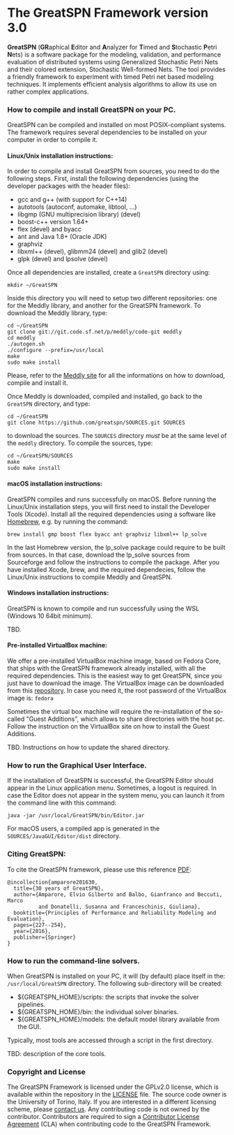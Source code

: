 
# The GreatSPN Framework version 3.0

**GreatSPN** (**GR**aphical **E**ditor and **A**nalyzer for **T**imed and **S**tochastic **P**etri **N**ets) 
is a software package for the modeling, validation, and performance evaluation of distributed systems 
using Generalized Stochastic Petri Nets and their colored extension, Stochastic Well-formed Nets. 
The tool provides a friendly framework to experiment with timed Petri net based modeling techniques. 
It implements efficient analysis algorithms to allow its use on rather complex applications.



### How to compile and install GreatSPN on your PC.

GreatSPN can be compiled and installed on most POSIX-compliant systems.
The framework requires several dependencies to be installed on your computer
in order to compile it. 

#### Linux/Unix installation instructions:

In order to compile and install GreatSPN from sources, you need to do the following steps.
First, install the following dependencies (using the developer packages with the header files):
 * gcc and g++ (with support for C++14)
 * autotools (autoconf, automake, libtool, ...)
 * libgmp (GNU multiprecision library) (devel)
 * boost-c++ version 1.64+
 * flex (devel) and byacc
 * ant and Java 1.8+ (Oracle JDK)
 * graphviz
 * libxml++ (devel), glibmm24 (devel) and glib2 (devel)
 * glpk (devel) and lpsolve (devel)

Once all dependencies are installed, create a `GreatSPN` directory using:
```
mkdir ~/GreatSPN
```
Inside this directory you will need to setup two different repositories: 
one for the Meddly library, and another for the GreatSPN framework.
To download the Meddly library, type:
```
cd ~/GreatSPN
git clone git://git.code.sf.net/p/meddly/code-git meddly
cd meddly
./autogen.sh
./configure --prefix=/usr/local
make
sudo make install
```
Please, refer to the [Meddly site](https://meddly.sourceforge.io) for all the
informations on how to download, compile and install it.

Once Meddly is downloaded, compiled and installed, go back to the `GreatSPN`
directory, and type:
```
cd ~/GreatSPN
git clone https://github.com/greatspn/SOURCES.git SOURCES
```
to download the sources. The `SOURCES` directory *must* be at the same level of the `meddly` directory.
To compile the sources, type:
```
cd ~/GreatSPN/SOURCES
make
sudo make install
```


#### macOS installation instructions:

GreatSPN compiles and runs successfully on macOS. 
Before running the Linux/Unix installation steps, you will first need to install the Developer Tools (Xcode).
Install all the required dependencies using a software like [Homebrew](https://brew.sh/), e.g. 
by running the command:
```
brew install gmp boost flex byacc ant graphviz libxml++ lp_solve
```
In the last Homebrew version, the lp_solve package could require to be built from sources.
In that case, download the lp_solve sources from Sourceforge and follow the instructions
to compile the package.
After you have installed Xcode, brew, and the required dependecies, follow
the Linux/Unix instructions to compile Meddly and GreatSPN.


#### Windows installation instructions:

GreatSPN is known to compile and run successfully using the WSL (Windows 10 64bit minimum).

TBD.

#### Pre-installed VirtualBox machine:

We offer a pre-installed VirtualBox machine image, based on Fedora Core, that ships with
the GreatSPN framework already installed, with all the required dependencies.
This is the easiest way to get GreatSPN, since you just have to download the image.
The VirtualBox image can be downloaded from this [repository](www.di.unito.it/~greatspn/VBox/).
In case you need it, the root password of the VirtualBox image is: `fedora`

Sometimes the virtual box machine will require the re-installation of
the so-called "Guest Additions", which allows to share directories with the host pc.
Follow the instruction on the VirtualBox site on how to install the Guest Additions.



TBD. Instructions on how to update the shared directory.





### How to run the Graphical User Interface.

If the installation of GreatSPN is successful, the GreatSPN Editor should appear
in the Linux application menu. Sometimes, a logout is required.
In case the Editor does not appear in the system menu, you can launch it from the command line
with this command:
```
java -jar /usr/local/GreatSPN/bin/Editor.jar
```
For macOS users, a compiled app is generated in the `SOURCES/JavaGUI/Editor/dist` directory.




### Citing GreatSPN:

To cite the GreatSPN framework, please use this reference [PDF](https://iris.unito.it/retrieve/handle/2318/1624717/295450/Amparore-trivedi-chapter.pdf):
```
@incollection{amparore201630,
  title={30 years of GreatSPN},
  author={Amparore, Elvio Gilberto and Balbo, Gianfranco and Beccuti, Marco 
  	      and Donatelli, Susanna and Franceschinis, Giuliana},
  booktitle={Principles of Performance and Reliability Modeling and Evaluation},
  pages={227--254},
  year={2016},
  publisher={Springer}
}
```



### How to run the command-line solvers.

When GreatSPN is installed on your PC, it will (by default) place itself 
in the: `/usr/local/GreatSPN` directory. The following sub-directory will be created:
 * ${GREATSPN_HOME}/scripts:  the scripts that invoke the solver pipelines.
 * ${GREATSPN_HOME}/bin:  the individual solver binaries.
 * ${GREATSPN_HOME}/models:  the default model library available from the GUI.

Typically, most tools are accessed through a script in the first directory.

TBD: description of the core tools.



### Copyright and License

The GreatSPN Framework is licensed under the GPLv2.0 license, 
which is available within the repository in the [LICENSE](LICENSE) file. 
The source code owner is the University of Torino, Italy.
If you are interested in a different licensing scheme, please [contact us](mailto:greatspn@di.unito.it).
Any contributing code is not owned by the contributor.
Contributors are required to sign a [Contributor License Agreement](CONTRIBUTING) (CLA) 
when contributing code to the GreatSPN Framework.




